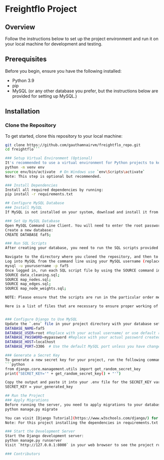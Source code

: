# Freightflo Project

## Overview
Follow the instructions below to set up the project environment and run it on your local machine for development and testing.

## Prerequisites
Before you begin, ensure you have the following installed:
- Python 3.9
- pip
- MySQL (or any other database you prefer, but the instructions below are provided for setting up MySQL.)

## Installation

### Clone the Repository
To get started, clone this repository to your local machine:
```bash
git clone https://github.com/gauthamnairvm/freightflo_repo.git
cd freightflo```

### Setup Virtual Environment (Optional)
It's recommended to use a virtual environment for Python projects to keep dependencies separate and organized. Here's how you can set up a virtual environment:
python -m venv env
source env/bin/activate  # On Windows use `env\Scripts\activate`
Note: This step is optional but recommended.

### Install Dependencies
Install all required dependencies by running:
pip install -r requirements.txt

## Configure MySQL Database
### Install MySQL
If MySQL is not installed on your system, download and install it from the MySQL official website (https://dev.mysql.com/downloads/mysql/). Follow the installation guide suitable for your operating system.

### Set Up MySQL Database
Open MySQL Command Line Client. You will need to enter the root password that was set during the installation of MySQL.
Create a new database:
CREATE DATABASE faf5;

### Run SQL Scripts
After creating your database, you need to run the SQL scripts provided in the project to set up the tables and any initial data. These scripts are located in the `data/sql` folder within the project directory.

Navigate to the directory where you cloned the repository, and then to the `data/sql` folder.
Log into MySQL from the command line using your MySQL username (replace `yourusername` with your actual MySQL username or you can use the default root user that was setup during the installation):
mysql -u yourusername -p faf5
Once logged in, run each SQL script file by using the SOURCE command in the following order.
SOURCE data_cleaning.sql;
SOURCE map_nodes.sql;
SOURCE map_edges.sql;
SOURCE map_node_weights.sql;

NOTE: Please ensure that the scripts are run in the particular order mentioned above. Replace the paths to files in the queries with the correct and complete path location to your datafiles.

Here is a list of files that are necessary to ensure proper working of the project:


### Configure Django to Use MySQL
Update the `.env` file in your project directory with your database settings. 
DATABASE_NAME=faf5
DATABASE_USER=root #Replace with your actual username/ or use default root user
DATABASE_PASSWORD=mypassword #Replace with your actual password created during the setup
DATABASE_HOST=localhost
DATABASE_PORT=3306  # Use the default MySQL port unless you have changed it.

### Generate a Secret Key
To generate a new secret key for your project, run the following command in your Python environment:
```python
from django.core.management.utils import get_random_secret_key
print("SECRET_KEY='" + get_random_secret_key() + "'")

Copy the output and paste it into your .env file for the SECRET_KEY variable.
SECRET_KEY = your_generated_key

## Run the Project
### Apply Migrations
Before running the server, you need to apply migrations to your database. This ensures that any Django model changes are properly reflected in the database schema.Navigate to the freightflo folder with the `manage.py` script:
python manage.py migrate

You can visit [Django Tutorial](https://www.w3schools.com/django/) for detailed steps regarding setting up Django, and creating a Django Project from scratch. 
Note: For this project installing the dependencies in requirements.txt and following the steps mentioned above is sufficient.

### Start the Development Server
Start the Django development server:
python manage.py runserver
Visit `http://127.0.0.1:8000` in your web browser to see the project running.

### Contributors
